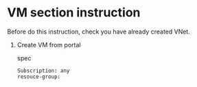 # VM section instruction

Before do this instruction, check you have already created VNet.

1. Create VM from portal

   spec

   ```text
   Subscription: any
   resouce-group:
   ```
